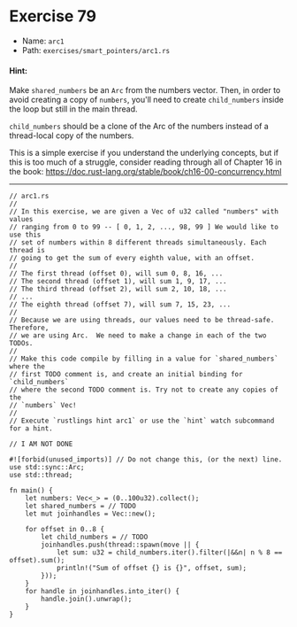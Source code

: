 # Exercise 79

- Name: ```arc1```
- Path: ```exercises/smart_pointers/arc1.rs```
#### Hint: 

Make `shared_numbers` be an `Arc` from the numbers vector. Then, in order
to avoid creating a copy of `numbers`, you'll need to create `child_numbers`
inside the loop but still in the main thread.

`child_numbers` should be a clone of the Arc of the numbers instead of a
thread-local copy of the numbers.

This is a simple exercise if you understand the underlying concepts, but if this
is too much of a struggle, consider reading through all of Chapter 16 in the book:
https://doc.rust-lang.org/stable/book/ch16-00-concurrency.html



---



```rust,editable
// arc1.rs
//
// In this exercise, we are given a Vec of u32 called "numbers" with values
// ranging from 0 to 99 -- [ 0, 1, 2, ..., 98, 99 ] We would like to use this
// set of numbers within 8 different threads simultaneously. Each thread is
// going to get the sum of every eighth value, with an offset.
//
// The first thread (offset 0), will sum 0, 8, 16, ...
// The second thread (offset 1), will sum 1, 9, 17, ...
// The third thread (offset 2), will sum 2, 10, 18, ...
// ...
// The eighth thread (offset 7), will sum 7, 15, 23, ...
//
// Because we are using threads, our values need to be thread-safe.  Therefore,
// we are using Arc.  We need to make a change in each of the two TODOs.
//
// Make this code compile by filling in a value for `shared_numbers` where the
// first TODO comment is, and create an initial binding for `child_numbers`
// where the second TODO comment is. Try not to create any copies of the
// `numbers` Vec!
//
// Execute `rustlings hint arc1` or use the `hint` watch subcommand for a hint.

// I AM NOT DONE

#![forbid(unused_imports)] // Do not change this, (or the next) line.
use std::sync::Arc;
use std::thread;

fn main() {
    let numbers: Vec<_> = (0..100u32).collect();
    let shared_numbers = // TODO
    let mut joinhandles = Vec::new();

    for offset in 0..8 {
        let child_numbers = // TODO
        joinhandles.push(thread::spawn(move || {
            let sum: u32 = child_numbers.iter().filter(|&&n| n % 8 == offset).sum();
            println!("Sum of offset {} is {}", offset, sum);
        }));
    }
    for handle in joinhandles.into_iter() {
        handle.join().unwrap();
    }
}

```
